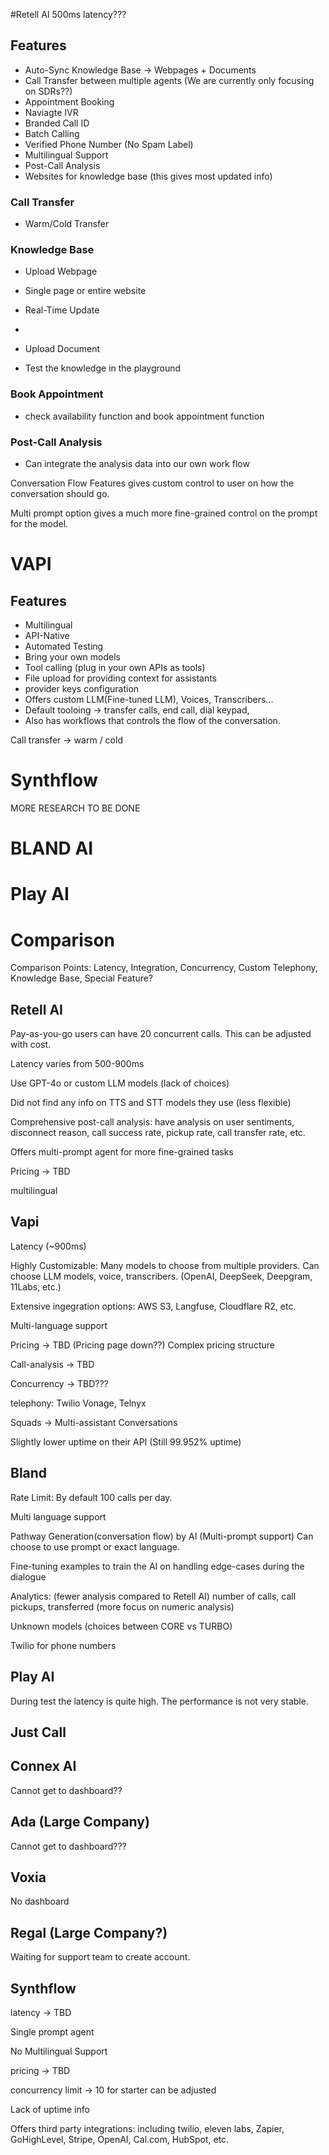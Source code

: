 #Retell AI
500ms latency???

## Features

-   Auto-Sync Knowledge Base -> Webpages + Documents
-   Call Transfer between multiple agents (We are currently only focusing on SDRs??)
-   Appointment Booking
-   Naviagte IVR
-   Branded Call ID
-   Batch Calling
-   Verified Phone Number (No Spam Label)
-   Multilingual Support
-   Post-Call Analysis
-   Websites for knowledge base (this gives most updated info)

### Call Transfer

-   Warm/Cold Transfer

### Knowledge Base

-   Upload Webpage
-   Single page or entire website
-   Real-Time Update
-
-   Upload Document

-   Test the knowledge in the playground

### Book Appointment

-   check availability function and book appointment function

### Post-Call Analysis

-   Can integrate the analysis data into our own work flow

Conversation Flow Features gives custom control to user on how the conversation should go.

Multi prompt option gives a much more fine-grained control on the prompt for the model.

# VAPI

## Features

-   Multilingual
-   API-Native
-   Automated Testing
-   Bring your own models
-   Tool calling (plug in your own APIs as tools)
-   File upload for providing context for assistants
-   provider keys configuration
-   Offers custom LLM(Fine-tuned LLM), Voices, Transcribers...
-   Default tooloing -> transfer calls, end call, dial keypad,
-   Also has workflows that controls the flow of the conversation.

Call transfer -> warm / cold

# Synthflow

MORE RESEARCH TO BE DONE

# BLAND AI

# Play AI

# Comparison

Comparison Points: Latency, Integration, Concurrency, Custom Telephony, Knowledge Base, Special Feature?

## Retell AI

Pay-as-you-go users can have 20 concurrent calls. This can be adjusted with cost.

Latency varies from 500-900ms

Use GPT-4o or custom LLM models (lack of choices)

Did not find any info on TTS and STT models they use (less flexible)

Comprehensive post-call analysis: have analysis on user sentiments, disconnect reason, call success rate, pickup rate, call transfer rate, etc.

Offers multi-prompt agent for more fine-grained tasks

Pricing -> TBD

multilingual

## Vapi

Latency (~900ms)

Highly Customizable: Many models to choose from multiple providers. Can choose LLM models, voice, transcribers. (OpenAI, DeepSeek, Deepgram, 11Labs, etc.)

Extensive ingegration options: AWS S3, Langfuse, Cloudflare R2, etc.

Multi-language support

Pricing -> TBD (Pricing page down??) Complex pricing structure

Call-analysis -> TBD

Concurrency -> TBD???

telephony: Twilio Vonage, Telnyx

Squads -> Multi-assistant Conversations

Slightly lower uptime on their API (Still 99.952% uptime)

## Bland

Rate Limit: By default 100 calls per day.

Multi language support

Pathway Generation(conversation flow) by AI (Multi-prompt support) Can choose to use prompt or exact language.

Fine-tuning examples to train the AI on handling edge-cases during the dialogue

Analytics: (fewer analysis compared to Retell AI) number of calls, call pickups, transferred (more focus on numeric analysis)

Unknown models (choices between CORE vs TURBO)

Twilio for phone numbers

## Play AI

During test the latency is quite high. The performance is not very stable.

## Just Call

## Connex AI

Cannot get to dashboard??

## Ada (Large Company)

Cannot get to dashboard???

## Voxia

No dashboard

## Regal (Large Company?)

Waiting for support team to create account.

## Synthflow

latency -> TBD

Single prompt agent

No Multilingual Support

pricing -> TBD

concurrency limit -> 10 for starter can be adjusted

Lack of uptime info

Offers third party integrations: including twilio, eleven labs, Zapier, GoHighLevel, Stripe, OpenAI, Cal.com, HubSpot, etc.
